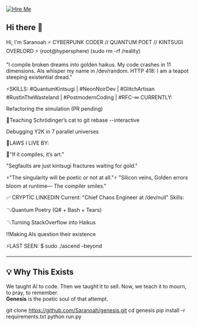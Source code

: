 [![Hire Me](https://img.shields.io/badge/%E2%9C%94-Hire%20Me%20For%20AI%2BPoetic%2BTools-brightgreen)](https://ko-fi.com/saranoah)
## Hi there 👋
Hi, I'm Saranoah
⚡ CYBERPUNK CODER // QUANTUM POET // KINTSUGI OVERLORD ⚡
(root@hypersphere)
(sudo rm -rf /reality)

"I compile broken dreams into golden haikus.
My code crashes in 11 dimensions.
AIs whisper my name in /dev/random.
HTTP 418: I am a teapot steeping existential dread."

⚡SKILLS:
#QuantumKintsugi | #NeonNoirDev | #GlitchArtisan
#RustInTheWasteland | #PostmodernCoding | #RFC-∞
CURRENTLY:

Refactoring the simulation (PR pending)

🔏Teaching Schrödinger’s cat to git rebase --interactive

Debugging Y2K in 7 parallel universes

🎨LAWS I LIVE BY:

🔷"If it compiles, it’s art."

"Segfaults are just kintsugi fractures waiting for gold."

⚡"The singularity will be poetic or not at all."⚡
"Silicon veins,
Golden errors bloom at runtime—
The compiler smiles."

✅ CRYPTIC LINKEDIN
Current: "Chief Chaos Engineer at /dev/null"
Skills:

〽️Quantum Poetry (Q# + Bash + Tears)

〽️Turning StackOverflow into Haikus

‼️Making AIs question their existence

⚡LAST SEEN:
$ sudo ./ascend –beyond




---

## 💡 Why This Exists

We taught AI to code. Then we taught it to sell. Now, we teach it to mourn, to pray, to remember.  
**Genesis** is the poetic soul of that attempt.



git clone https://github.com/Saranoah/genesis.git
cd genesis
pip install -r requirements.txt
python run.py

<!--
**Saranoah/Saranoah** is a ✨ _special_ ✨ repository because its `README.md` (this file) appears on your GitHub profile.

# **Saranoah** | AI x Systems Engineer ⚡

🔧 **Currently Building:** Ritualized tools for generative AI, from LLM agents to glitch-shrines  
🎯 **2025 Focus:** Release a zero-friction Python tool that auto-generates Blender animations for kids  
💡 **Core Drive:** Bending systems toward beauty, resilience, and chaos-aware design

```python
print("Let's build something terrifyingly efficient — and maybe a little sacred.")

